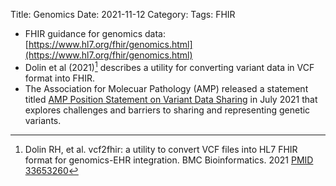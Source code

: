 Title: Genomics
Date: 2021-11-12
Category:
Tags: FHIR

- FHIR guidance for genomics data: [https://www.hl7.org/fhir/genomics.html](https://www.hl7.org/fhir/genomics.html)
- Dolin et al (2021)[^dolin-2021] describes a utility for converting variant data in VCF format into FHIR.
- The Association for Molecuar Pathology (AMP) released a statement titled [AMP Position Statement on Variant Data Sharing](https://www.amp.org/AMP/assets/File/advocacy/AMP_Position_Variant_Data_Sharing_7_29_2021.pdf) in July 2021 that explores challenges and barriers to sharing and representing genetic variants.

[^dolin-2021]: Dolin RH, et al. vcf2fhir: a utility to convert VCF files into HL7 FHIR format for genomics-EHR integration. BMC Bioinformatics. 2021 [PMID 33653260](https://pubmed.ncbi.nlm.nih.gov/33653260/)

